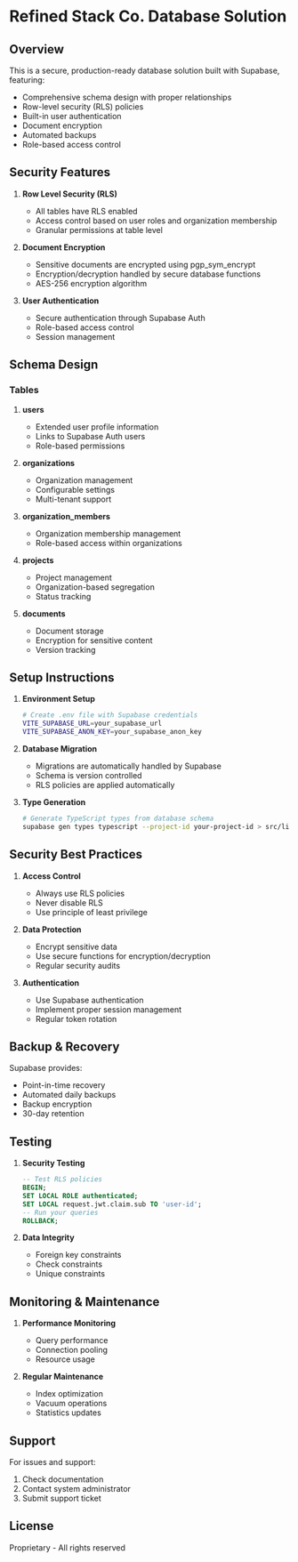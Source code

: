 # Refined Stack Co. Database Solution

## Overview

This is a secure, production-ready database solution built with Supabase, featuring:

- Comprehensive schema design with proper relationships
- Row-level security (RLS) policies
- Built-in user authentication
- Document encryption
- Automated backups
- Role-based access control

## Security Features

1. **Row Level Security (RLS)**
   - All tables have RLS enabled
   - Access control based on user roles and organization membership
   - Granular permissions at table level

2. **Document Encryption**
   - Sensitive documents are encrypted using pgp_sym_encrypt
   - Encryption/decryption handled by secure database functions
   - AES-256 encryption algorithm

3. **User Authentication**
   - Secure authentication through Supabase Auth
   - Role-based access control
   - Session management

## Schema Design

### Tables

1. **users**
   - Extended user profile information
   - Links to Supabase Auth users
   - Role-based permissions

2. **organizations**
   - Organization management
   - Configurable settings
   - Multi-tenant support

3. **organization_members**
   - Organization membership management
   - Role-based access within organizations

4. **projects**
   - Project management
   - Organization-based segregation
   - Status tracking

5. **documents**
   - Document storage
   - Encryption for sensitive content
   - Version tracking

## Setup Instructions

1. **Environment Setup**
   ```bash
   # Create .env file with Supabase credentials
   VITE_SUPABASE_URL=your_supabase_url
   VITE_SUPABASE_ANON_KEY=your_supabase_anon_key
   ```

2. **Database Migration**
   - Migrations are automatically handled by Supabase
   - Schema is version controlled
   - RLS policies are applied automatically

3. **Type Generation**
   ```bash
   # Generate TypeScript types from database schema
   supabase gen types typescript --project-id your-project-id > src/lib/database.types.ts
   ```

## Security Best Practices

1. **Access Control**
   - Always use RLS policies
   - Never disable RLS
   - Use principle of least privilege

2. **Data Protection**
   - Encrypt sensitive data
   - Use secure functions for encryption/decryption
   - Regular security audits

3. **Authentication**
   - Use Supabase authentication
   - Implement proper session management
   - Regular token rotation

## Backup & Recovery

Supabase provides:
- Point-in-time recovery
- Automated daily backups
- Backup encryption
- 30-day retention

## Testing

1. **Security Testing**
   ```sql
   -- Test RLS policies
   BEGIN;
   SET LOCAL ROLE authenticated;
   SET LOCAL request.jwt.claim.sub TO 'user-id';
   -- Run your queries
   ROLLBACK;
   ```

2. **Data Integrity**
   - Foreign key constraints
   - Check constraints
   - Unique constraints

## Monitoring & Maintenance

1. **Performance Monitoring**
   - Query performance
   - Connection pooling
   - Resource usage

2. **Regular Maintenance**
   - Index optimization
   - Vacuum operations
   - Statistics updates

## Support

For issues and support:
1. Check documentation
2. Contact system administrator
3. Submit support ticket

## License

Proprietary - All rights reserved